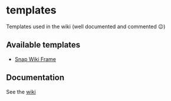 # templates
Templates used in the wiki (well documented and commented 😉)

## Available templates

- [Snap Wiki Frame](snapwikiframe.mw)

## Documentation

See the [wiki](https://github.com/snapwiki/templates/wiki)
